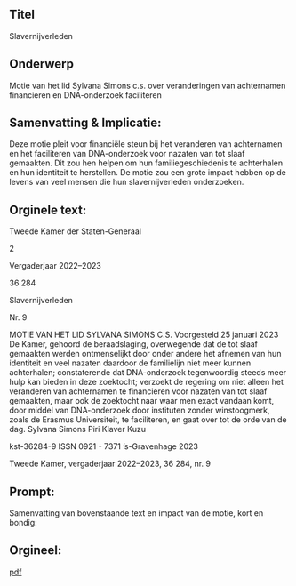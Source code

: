 ## Titel
Slavernijverleden
## Onderwerp
Motie van het lid Sylvana Simons c.s. over veranderingen van achternamen financieren en DNA-onderzoek faciliteren
## Samenvatting & Implicatie:

Deze motie pleit voor financiële steun bij het veranderen van achternamen en het faciliteren van DNA-onderzoek voor nazaten van tot slaaf gemaakten. Dit zou hen helpen om hun familiegeschiedenis te achterhalen en hun identiteit te herstellen. De motie zou een grote impact hebben op de levens van veel mensen die hun slavernijverleden onderzoeken.
## Orginele text:


Tweede Kamer der Staten-Generaal

2

Vergaderjaar 2022–2023

36 284

Slavernijverleden

Nr. 9

MOTIE VAN HET LID SYLVANA SIMONS C.S.
Voorgesteld 25 januari 2023
De Kamer,
gehoord de beraadslaging,
overwegende dat de tot slaaf gemaakten werden ontmenselijkt door
onder andere het afnemen van hun identiteit en veel nazaten daardoor de
familielijn niet meer kunnen achterhalen;
constaterende dat DNA-onderzoek tegenwoordig steeds meer hulp kan
bieden in deze zoektocht;
verzoekt de regering om niet alleen het veranderen van achternamen te
financieren voor nazaten van tot slaaf gemaakten, maar ook de zoektocht
naar waar men exact vandaan komt, door middel van DNA-onderzoek
door instituten zonder winstoogmerk, zoals de Erasmus Universiteit, te
faciliteren,
en gaat over tot de orde van de dag.
Sylvana Simons
Piri
Klaver
Kuzu

kst-36284-9
ISSN 0921 - 7371
’s-Gravenhage 2023

Tweede Kamer, vergaderjaar 2022–2023, 36 284, nr. 9


## Prompt:
Samenvatting van bovenstaande text en impact van de motie, kort en bondig:

## Orgineel:
[pdf](https://gegevensmagazijn.tweedekamer.nl/OData/v4/2.0/Document(bcc24870-5a00-4c37-a4da-f0dc9fbd31e6)/resource)
